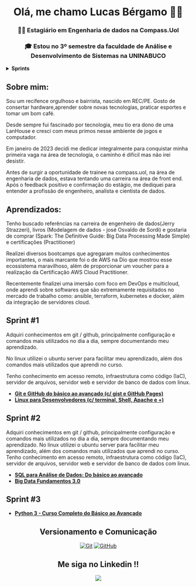 <center>
  
# Olá, me chamo Lucas Bérgamo 👋😃 
</center>

<center>
  
### :man_technologist: **Estagiário em Engenharia de dados na Compass.Uol**
</center>

<center>
  
### :mortar_board: **Estou no 3º semestre da faculdade de Análise e Desenvolvimento de Sistemas na UNINABUCO**
</center>

<details> <summary><strong>Sprints</strong></summary>

- [x] [**Sprint #1**](#sprint-1)
- [x] [**Sprint #2**](#sprint-2)
- [ ] [**Sprint #3**]()
- [ ] [**Sprint #4**]()
- [ ] [**Sprint #5**]()
- [ ] [**Sprint #6**]()
- [ ] [**Sprint #7**]()
- [ ] [**Sprint #8**]()
- [ ] [**Sprint #9**]()
- [ ] [**Sprint #10**]()

</details>

## **Sobre mim:**
  
Sou um recifence orgulhoso e bairrista, nascido em REC/PE. Gosto de consertar hardware,aprender sobre novas tecnologias, praticar esportes e tomar um bom café.

Desde sempre fui fascinado por tecnologia, meu tio era dono de uma LanHouse e cresci com meus primos nesse ambiente de jogos e computador.

Em janeiro de 2023 decidi me dedicar integralmente para conquistar minha primeira vaga na área de tecnologia, o caminho é difícil mas não irei desistir.

Antes de surgir a oportunidade de trainee na compass.uol, na área de engenharia de dados, estava tentando uma carreira na área de front end. Após o feedback positivo e confirmação do estágio, me dediquei para entender a profissão de engenheiro, analista e cientista de dados.

## **Aprendizados:**

Tenho buscado referências na carreira de engenheiro de dados(Jerry Strazzeri), livros (Modelagem de dados - josé Osvaldo de Sordi) e gostaria de comprar (Spark: The Definitive Guide: Big Data Processing Made Simple) e certificações (Practitioner) 

Realizei diversos bootcamps que agregaram muitos conhecimentos importantes, o mais marcante foi o de AWS na Dio que mostrou esse ecossistema maravilhoso, além de proporcionar um voucher para a realização da Certificação AWS Cloud Practitioner.

Recentemente finalizei uma imersão com foco em DevOps e multicloud, onde aprendi sobre softwares que são extremamente requisitados no mercado de trabalho como: ansible, terraform, kubernetes e docker, além da integração de servidores cloud.

## Sprint #1

Adquiri conhecimentos em git / github, principalmente configuração e comandos mais utilizados no dia a dia, sempre documentando meu aprendizado.

No linux utilizei o ubuntu server para facilitar meu aprendizado, além dos comandos mais utilizados que aprendi no curso.

Tenho conhecimento em acesso remoto, infraestrutura como código (IaC), servidor de arquivos, servidor web e servidor de banco de dados com linux.

- [**Git e GitHub do básico ao avançado (c/ gist e GitHub Pages)**](/Sprint%20-%201/1.%20Git%20-%20Github/gitGithub.md)
- [**Linux para Desenvolvedores (c/ terminal, Shell, Apache e +)**]()

## Sprint #2

  Adquiri conhecimentos em git / github, principalmente configuração e comandos mais utilizados no dia a dia, sempre documentando meu aprendizado.
  No linux utilizei o ubuntu server para facilitar meu aprendizado, além dos comandos mais utilizados que aprendi no curso.
  Tenho conhecimento em acesso remoto, infraestrutura como código (IaC), servidor de arquivos, servidor web e servidor de banco de dados com linux.

- [**SQL para Análise de Dados: Do básico ao avançado**]()
- [**Big Data Fundamentos 3.0**]()

## Sprint #3


- [**Python 3 - Curso Completo do Básico ao Avançado**]()



<h2 align='center'> 
  Versionamento e Comunicação
</h2>

<p align='center'>
    <a href="#"><img alt="Git" src="https://img.shields.io/badge/-Git-black?style=flat-square&logo=git"></a>
    <a href="#"><img alt="GitHub" src="https://img.shields.io/badge/-GitHub-181717?style=flat-square&logo=github"></a>
</p>


<h2 align='center'> 
Me siga no Linkedin !!
</h2>

<p align='center'>
  <a href="https://www.linkedin.com/in/lucas-bergamo/">
    <img align="center" src="https://img.shields.io/badge/linkedin-%230077B5.svg?style=for-the-badge&logo=linkedin&logoColor=white" />
  </a>
</p>
